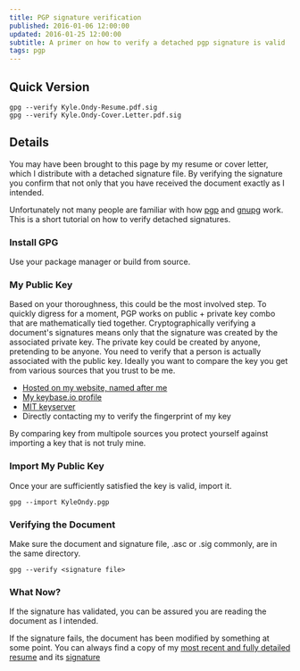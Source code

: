 ```yaml
---
title: PGP signature verification
published: 2016-01-06 12:00:00
updated: 2016-01-25 12:00:00
subtitle: A primer on how to verify a detached pgp signature is valid
tags: pgp
---
```


## Quick Version ##

    gpg --verify Kyle.Ondy-Resume.pdf.sig
    gpg --verify Kyle.Ondy-Cover.Letter.pdf.sig

## Details ##

You may have been brought to this page by my resume or cover letter, which I distribute with a detached signature file.
By verifying the signature you confirm that not only that you have received the document exactly as I intended.

Unfortunately not many people are familiar with how [pgp](https://en.wikipedia.org/wiki/Pretty_Good_Privacy) and [gnupg](https://www.gnupg.org) work.
This is a short tutorial on how to verify detached signatures.

### Install GPG ###

Use your package manager or build from source.

### My Public Key ##

Based on your thoroughness, this could be the most involved step.
To quickly digress for a moment, PGP works on public + private key combo that are mathematically tied together.
Cryptographically verifying a document's signatures means only that the signature was created by the associated private key.
The private key could be created by anyone, pretending to be anyone. You need to verify that a person is actually associated with the public key.
Ideally you want to compare the key you get from various sources that you trust to be me.

* [Hosted on my website, named after me](https://www.kyleondy.com/pgp.txt)
* [My keybase.io profile](https://keybase.io/kyleondy)
* [MIT keyserver](https://pgp.mit.edu/)
* Directly contacting my to verify the fingerprint of my key

By comparing key from multipole sources you protect yourself against importing a key that is not truly mine.

### Import My Public Key ###

Once your are sufficiently satisfied the key is valid, import it.

    gpg --import KyleOndy.pgp

### Verifying the Document ###

Make sure the document and signature file, .asc or .sig commonly, are in the same directory.

    gpg --verify <signature file>

### What Now? ###

If the signature has validated, you can be assured you are reading the document as I intended.

If the signature fails, the document has been modified by something at some point.
You can always find a copy of my [most recent and fully detailed resume](/files/Kyle.Ondy-Resume.pdf) and its [signature](/files/Kyle.Ondy-Resume.pdf.sig)
